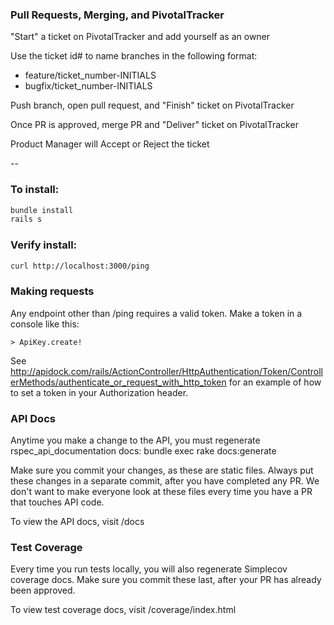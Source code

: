 ### Pull Requests, Merging, and PivotalTracker
"Start" a ticket on PivotalTracker and add yourself as an owner

Use the ticket id# to name branches in the following format:
+ feature/ticket_number-INITIALS
+ bugfix/ticket_number-INITIALS

Push branch, open pull request, and "Finish" ticket on PivotalTracker

Once PR is approved, merge PR and "Deliver" ticket on PivotalTracker

Product Manager will Accept or Reject the ticket

--

### To install:

```sh
bundle install
rails s
```

### Verify install:
```sh
curl http://localhost:3000/ping
```

### Making requests
Any endpoint other than /ping requires a valid token. Make a token in a console like this:
```
> ApiKey.create!
```

See http://apidock.com/rails/ActionController/HttpAuthentication/Token/ControllerMethods/authenticate_or_request_with_http_token for an example of how to set a token in your Authorization header.

### API Docs
Anytime you make a change to the API, you must regenerate rspec_api_documentation docs:
bundle exec rake docs:generate

Make sure you commit your changes, as these are static files. Always put these changes in a separate commit, after you have completed any PR. We don't want to make everyone look at these files every time you have a PR that touches API code.

To view the API docs, visit <hostname>/docs

### Test Coverage
Every time you run tests locally, you will also regenerate Simplecov coverage docs. Make sure you commit these last, after your PR has already been approved.

To view test coverage docs, visit <hostname>/coverage/index.html
